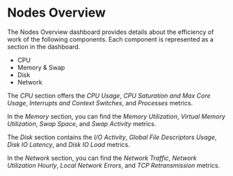 # Nodes Overview

The Nodes Overview dashboard provides details about the efficiency of work of the following components. Each component is represented as a section in the dashboard.

* CPU
* Memory & Swap
* Disk
* Network

The *CPU* section offers the *CPU Usage*, *CPU Saturation and Max Core Usage*, *Interrupts and Context Switches*, and *Processes* metrics.

In the *Memory* section, you can find the *Memory Utilization*, *Virtual Memory Utilization*, *Swap Space*, and *Swap Activity* metrics.

The *Disk* section contains the *I/O Activity*, *Global File Descriptors Usage*, *Disk IO Latency*, and *Disk IO Load* metrics.

In the *Network* section, you can find the *Network Traffic*, *Network Utilization Hourly*, *Local Network Errors*, and *TCP Retransmission* metrics.
